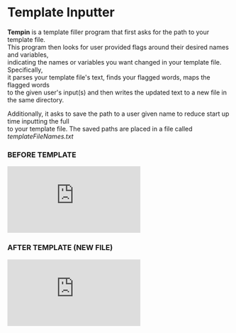 # Template Inputter
**Tempin** is a template filler program that first asks for the path to your template file. </br>
This program then looks for user provided flags around their desired names and variables,</br>
indicating the names or variables you want changed in your template file. Specifically,</br>
it parses your template file's text, finds your flagged words, maps the flagged words </br>
to the given user's input(s) and then writes the updated text to a new file in the same directory. </br>

Additionally, it asks to save the path to a user given name to reduce start up time inputting the full </br>
to your template file. The saved paths are placed in a file called *templateFileNames.txt*

### BEFORE TEMPLATE

![Image of faketemp.txt](https://github.com/AugdenES/Template-Inputter/blob/master/faketemp.txt?raw=true)

### AFTER TEMPLATE (NEW FILE)
![Image of newEmail.txt](https://github.com/AugdenES/Template-Inputter/blob/master/newEmail.txt?raw=true)

